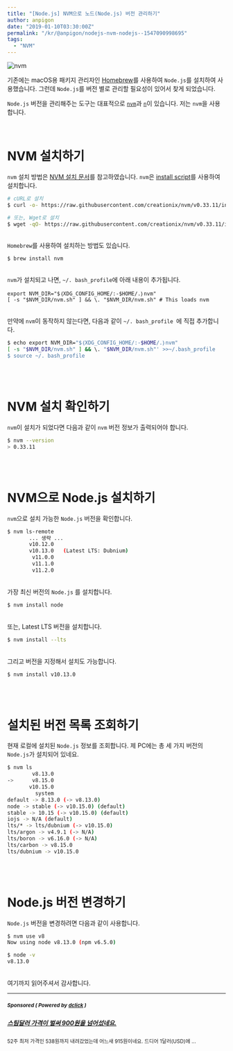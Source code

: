 ```yaml
---
title: "[Node.js] NVM으로 노드(Node.js) 버전 관리하기"
author: anpigon
date: "2019-01-10T03:30:00Z"
permalink: "/kr/@anpigon/nodejs-nvm-nodejs--1547090998695"
tags:
  - "NVM"
---
```

![nvm](https://user-images.githubusercontent.com/3969643/50944131-8b0bba00-14d2-11e9-8a9d-a7f472534618.png)


기존에는 macOS용 패키지 관리자인 [Homebrew](https://brew.sh/index_ko.html)를 사용하여 `Node.js`를 설치하여 사용했습니다. 그런데 `Node.js`를 버전 별로 관리할 필요성이 있어서 찾게 되었습니다.  

`Node.js` 버전을 관리해주는 도구는 대표적으로 [`nvm`](https://github.com/creationix/nvm)과 [`n`](https://github.com/tj/n)이 있습니다. 저는 `nvm`을 사용합니다.

<br>

# NVM 설치하기

`nvm` 설치 방법은 [NVM 설치 문서](https://github.com/creationix/nvm)를 참고하였습니다.  `nvm`은 [install script](https://github.com/creationix/nvm/blob/v0.34.0/install.sh)를 사용하여 설치합니다.

```bash
# cURL로 설치
$ curl -o- https://raw.githubusercontent.com/creationix/nvm/v0.33.11/install.sh | bash

# 또는, Wget로 설치
$ wget -qO- https://raw.githubusercontent.com/creationix/nvm/v0.33.11/install.sh | bash
```

<br>`Homebrew`를 사용하여 설치하는 방법도 있습니다.

```
$ brew install nvm
```

<br>`nvm`가 설치되고 나면, `~/. bash_profile`에 아래 내용이 추가됩니다.

```properties
export NVM_DIR="$｛XDG_CONFIG_HOME/:-$HOME/.｝nvm"
[ -s "$NVM_DIR/nvm.sh" ] && \. "$NVM_DIR/nvm.sh" # This loads nvm
```

<br>만약에 `nvm`이 동작하지 않는다면, 다음과 같이 `~/. bash_profile `에 직접 추가합니다.

```bash
$ echo export NVM_DIR="$｛XDG_CONFIG_HOME/:-$HOME/.｝nvm"
[ -s "$NVM_DIR/nvm.sh" ] && \. "$NVM_DIR/nvm.sh"' >>~/.bash_profile
$ source ~/. bash_profile
```

<br><br>

# NVM 설치 확인하기

`nvm`이 설치가 되었다면 다음과 같이 `nvm` 버전 정보가 출력되어야 합니다.

```bash
$ nvm --version
> 0.33.11
```

<br><br>

# NVM으로 Node.js 설치하기

`nvm`으로 설치 가능한 `Node.js` 버전을 확인합니다. 

```bash
$ nvm ls-remote
       ... 생략 ...
       v10.12.0
       v10.13.0   (Latest LTS: Dubnium)
        v11.0.0
        v11.1.0
        v11.2.0
```

<br>가장 최신 버전의 `Node.js` 를 설치합니다.

```bash
$ nvm install node
```

<br>또는, Latest LTS 버전을 설치합니다.

```bash
$ nvm install --lts
```

<br>그리고 버전을 지정해서 설치도 가능합니다.

```bash
$ nvm install v10.13.0
```

<br><br>

# 설치된 버전 목록 조회하기

현재 로컬에 설치된  `Node.js` 정보를 조회합니다. 제 PC에는 총 세 가지 버전의 `Node.js`가 설치되어 있네요.

```bash
$ nvm ls
        v8.13.0
->      v8.15.0
       v10.15.0
         system
default -> 8.13.0 (-> v8.13.0)
node -> stable (-> v10.15.0) (default)
stable -> 10.15 (-> v10.15.0) (default)
iojs -> N/A (default)
lts/* -> lts/dubnium (-> v10.15.0)
lts/argon -> v4.9.1 (-> N/A)
lts/boron -> v6.16.0 (-> N/A)
lts/carbon -> v8.15.0
lts/dubnium -> v10.15.0
```

<br><br>

# Node.js 버전 변경하기

`Node.js` 버전을 변경하려면 다음과 같이 사용합니다.

```bash
$ nvm use v8
Now using node v8.13.0 (npm v6.5.0)

$ node -v
v8.13.0
```

<br>여기까지 읽어주셔서 감사합니다.

---

#####  <sub> **Sponsored ( Powered by [dclick](https://www.dclick.io) )** </sub>
##### [스팀달러 가격이 벌써 900원을 넘어섰네요.](https://api.dclick.io/v1/c?x=eyJhbGciOiJIUzI1NiIsInR5cCI6IkpXVCJ9.eyJjIjoiYW5waWdvbiIsInMiOiJub2RlanMtbnZtLW5vZGVqcy0tMTU0NzA5MDk5ODY5NSIsImEiOlsidC0xMzAyIl0sInVybCI6Imh0dHBzOi8vc3RlZW1pdC5jb20va3IvQGtnYmludGVybmF0aW9uYWwvOTAwLWVnaHJkODhjIiwiaWF0IjoxNTQ3MDkwOTk4LCJleHAiOjE4NjI0NTA5OTh9.yYJh9Bfr2yMy8RSDmroVhOTgVSw7laxBpLew91KRI9c)
<sup>52주 최저 가격인 538원까지 내려갔었는데 어느새 915원이네요. 드디어 1달러(USD)에 ...</sup>
</center>